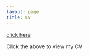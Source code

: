 ```yaml
---
layout: page
title: CV
---
```



[click here](https://maumitabhaumik.github.io/Bhaumik_CV_2023.pdf)

Click the above to view my CV
